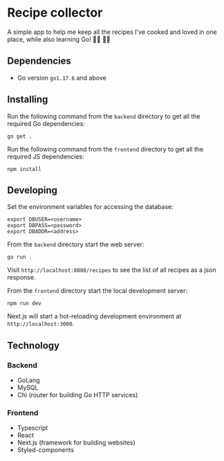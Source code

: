 # Recipe collector

A simple app to help me keep all the recipes I've cooked and loved in one place, while also learning Go! :woman_cook: :woman_technologist:

## Dependencies

* Go version `go1.17.6` and above

## Installing

Run the following command from the `backend` directory to get all the required Go dependencies:
```
go get .
```

Run the following command from the `frontend` directory to get all the required JS dependencies:
```
npm install
```

## Developing

Set the environment variables for accessing the database:
```
export DBUSER=<username>
export DBPASS=<password>
export DBADDR=<address>
```

From the `backend` directory start the web server:
```
go run .
```
Visit `http://localhost:8080/recipes` to see the list of all recipes as a json response.

From the `frontend` directory start the local development server:
```
npm run dev
```
Next.js will start a hot-reloading development environment at `http://localhost:3000`.

## Technology
### Backend
- GoLang
- MySQL
- Chi (router for building Go HTTP services)

### Frontend
- Typescript
- React
- Next.js (framework for building websites)
- Styled-components
